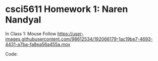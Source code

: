 # csci5611 Homework 1: Naren Nandyal

In Class 1: Mouse Follow
https://user-images.githubusercontent.com/98612534/192066179-1ac19be7-4693-4431-a7ba-fa8ea56a455a.mov

Code: 
